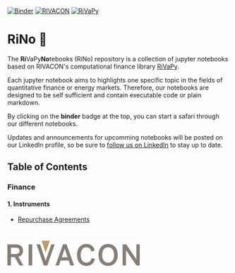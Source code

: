 
[![Binder](https://mybinder.org/badge_logo.svg)](https://mybinder.org/v2/gh/RIVACON/RiNo/main)
[![RIVACON](https://img.shields.io/badge/powered%20by-RIVACON-B99D6D.svg)](https://www.rivacon.com/en/)
[![RiVaPy](https://img.shields.io/badge/based%20on-RiVaPy-B99D6D.svg)](https://github.com/RIVACON/RiVaPy)
# RiNo :rhinoceros:
The **Ri**VaPy**No**tebooks (RiNo) repository is a collection of jupyter notebooks based on RIVACON's computational finance library [RiVaPy](https://github.com/RIVACON/RiVaPy).

Each jupyter notebook aims to highlights one specific topic in the fields of quantitative finance or energy markets. Therefore, our notebooks are designed to be self sufficient and contain executable code or plain markdown.

By clicking on the **binder** badge at the top, you can start a safari through our different notebooks. 

Updates and announcements for upcomming notebooks will be posted on our LinkedIn profile, so be sure to [follow us on LinkedIn](https://de.linkedin.com/company/rivacon-gmbh) to stay up to date.

## Table of Contents
### Finance
#### 1. Instruments
* [Repurchase Agreements](notebooks/instruments/repurchase_agreement.ipynb)


#
[<img src="images/logo.png" width='300px'>](https://www.rivacon.com/)